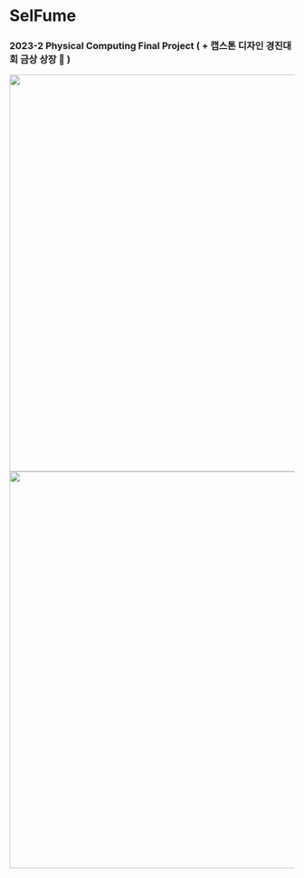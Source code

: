 # SelFume
### 2023-2 Physical Computing Final Project ( + 캡스톤 디자인 경진대회 금상 상장 🥇 )

<center>

  <img src="https://github.com/sjy2335/SelFume/assets/106982330/0c2f36cb-f8dc-464c-9e50-887b442878a3" height="700"/> <img src="https://github.com/sjy2335/SelFume/assets/106982330/aae896c0-71a4-403c-b02c-866b85051839" height="700"/>

</center>
